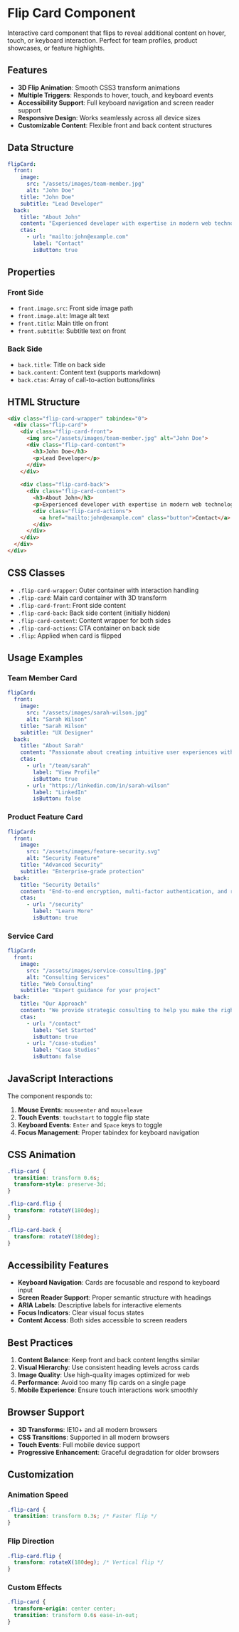 # Flip Card Component

Interactive card component that flips to reveal additional content on hover, touch, or keyboard interaction. Perfect for team profiles, product showcases, or feature highlights.

## Features

- **3D Flip Animation**: Smooth CSS3 transform animations
- **Multiple Triggers**: Responds to hover, touch, and keyboard events
- **Accessibility Support**: Full keyboard navigation and screen reader support
- **Responsive Design**: Works seamlessly across all device sizes
- **Customizable Content**: Flexible front and back content structures

## Data Structure

```yaml
flipCard:
  front:
    image:
      src: "/assets/images/team-member.jpg"
      alt: "John Doe"
    title: "John Doe"
    subtitle: "Lead Developer"
  back:
    title: "About John"
    content: "Experienced developer with expertise in modern web technologies."
    ctas:
      - url: "mailto:john@example.com"
        label: "Contact"
        isButton: true
```

## Properties

### Front Side
- `front.image.src`: Front side image path
- `front.image.alt`: Image alt text
- `front.title`: Main title on front
- `front.subtitle`: Subtitle text on front

### Back Side
- `back.title`: Title on back side
- `back.content`: Content text (supports markdown)
- `back.ctas`: Array of call-to-action buttons/links

## HTML Structure

```html
<div class="flip-card-wrapper" tabindex="0">
  <div class="flip-card">
    <div class="flip-card-front">
      <img src="/assets/images/team-member.jpg" alt="John Doe">
      <div class="flip-card-content">
        <h3>John Doe</h3>
        <p>Lead Developer</p>
      </div>
    </div>
    
    <div class="flip-card-back">
      <div class="flip-card-content">
        <h3>About John</h3>
        <p>Experienced developer with expertise in modern web technologies.</p>
        <div class="flip-card-actions">
          <a href="mailto:john@example.com" class="button">Contact</a>
        </div>
      </div>
    </div>
  </div>
</div>
```

## CSS Classes

- `.flip-card-wrapper`: Outer container with interaction handling
- `.flip-card`: Main card container with 3D transform
- `.flip-card-front`: Front side content
- `.flip-card-back`: Back side content (initially hidden)
- `.flip-card-content`: Content wrapper for both sides
- `.flip-card-actions`: CTA container on back side
- `.flip`: Applied when card is flipped

## Usage Examples

### Team Member Card
```yaml
flipCard:
  front:
    image:
      src: "/assets/images/sarah-wilson.jpg"
      alt: "Sarah Wilson"
    title: "Sarah Wilson"
    subtitle: "UX Designer"
  back:
    title: "About Sarah"
    content: "Passionate about creating intuitive user experiences with 5+ years in design."
    ctas:
      - url: "/team/sarah"
        label: "View Profile"
        isButton: true
      - url: "https://linkedin.com/in/sarah-wilson"
        label: "LinkedIn"
        isButton: false
```

### Product Feature Card
```yaml
flipCard:
  front:
    image:
      src: "/assets/images/feature-security.svg"
      alt: "Security Feature"
    title: "Advanced Security"
    subtitle: "Enterprise-grade protection"
  back:
    title: "Security Details"
    content: "End-to-end encryption, multi-factor authentication, and regular security audits."
    ctas:
      - url: "/security"
        label: "Learn More"
        isButton: true
```

### Service Card
```yaml
flipCard:
  front:
    image:
      src: "/assets/images/service-consulting.jpg"
      alt: "Consulting Services"
    title: "Web Consulting"
    subtitle: "Expert guidance for your project"
  back:
    title: "Our Approach"
    content: "We provide strategic consulting to help you make the right technology decisions."
    ctas:
      - url: "/contact"
        label: "Get Started"
        isButton: true
      - url: "/case-studies"
        label: "Case Studies"
        isButton: false
```

## JavaScript Interactions

The component responds to:

1. **Mouse Events**: `mouseenter` and `mouseleave`
2. **Touch Events**: `touchstart` to toggle flip state
3. **Keyboard Events**: `Enter` and `Space` keys to toggle
4. **Focus Management**: Proper tabindex for keyboard navigation

## CSS Animation

```css
.flip-card {
  transition: transform 0.6s;
  transform-style: preserve-3d;
}

.flip-card.flip {
  transform: rotateY(180deg);
}

.flip-card-back {
  transform: rotateY(180deg);
}
```

## Accessibility Features

- **Keyboard Navigation**: Cards are focusable and respond to keyboard input
- **Screen Reader Support**: Proper semantic structure with headings
- **ARIA Labels**: Descriptive labels for interactive elements
- **Focus Indicators**: Clear visual focus states
- **Content Access**: Both sides accessible to screen readers

## Best Practices

1. **Content Balance**: Keep front and back content lengths similar
2. **Visual Hierarchy**: Use consistent heading levels across cards
3. **Image Quality**: Use high-quality images optimized for web
4. **Performance**: Avoid too many flip cards on a single page
5. **Mobile Experience**: Ensure touch interactions work smoothly

## Browser Support

- **3D Transforms**: IE10+ and all modern browsers
- **CSS Transitions**: Supported in all modern browsers
- **Touch Events**: Full mobile device support
- **Progressive Enhancement**: Graceful degradation for older browsers

## Customization

### Animation Speed
```css
.flip-card {
  transition: transform 0.3s; /* Faster flip */
}
```

### Flip Direction
```css
.flip-card.flip {
  transform: rotateX(180deg); /* Vertical flip */
}
```

### Custom Effects
```css
.flip-card {
  transform-origin: center center;
  transition: transform 0.6s ease-in-out;
}
```